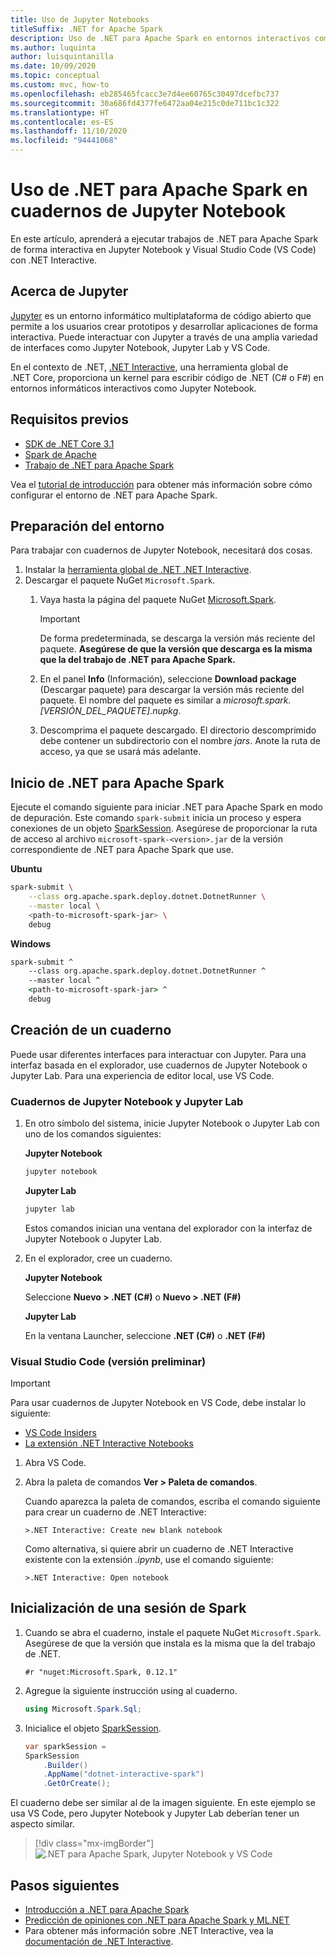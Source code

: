 ```yaml
---
title: Uso de Jupyter Notebooks
titleSuffix: .NET for Apache Spark
description: Uso de .NET para Apache Spark en entornos interactivos como Jupyter Notebook, Jupyter Lab o Visual Studio Code (VS Code)
ms.author: luquinta
author: luisquintanilla
ms.date: 10/09/2020
ms.topic: conceptual
ms.custom: mvc, how-to
ms.openlocfilehash: eb285465fcacc3e7d4ee60765c30497dcefbc737
ms.sourcegitcommit: 30a686fd4377fe6472aa04e215c0de711bc1c322
ms.translationtype: HT
ms.contentlocale: es-ES
ms.lasthandoff: 11/10/2020
ms.locfileid: "94441068"
---
```

# <a name="use-net-for-apache-spark-in-jupyter-notebooks"></a>Uso de .NET para Apache Spark en cuadernos de Jupyter Notebook

En este artículo, aprenderá a ejecutar trabajos de .NET para Apache Spark de forma interactiva en Jupyter Notebook y Visual Studio Code (VS Code) con .NET Interactive.

## <a name="about-jupyter"></a>Acerca de Jupyter

[Jupyter](https://jupyter.org/) es un entorno informático multiplataforma de código abierto que permite a los usuarios crear prototipos y desarrollar aplicaciones de forma interactiva. Puede interactuar con Jupyter a través de una amplia variedad de interfaces como Jupyter Notebook, Jupyter Lab y VS Code.

En el contexto de .NET, [.NET Interactive](https://github.com/dotnet/interactive), una herramienta global de .NET Core, proporciona un kernel para escribir código de .NET (C# o F#) en entornos informáticos interactivos como Jupyter Notebook.

## <a name="prerequisites"></a>Requisitos previos

- [SDK de .NET Core 3.1](../../core/install/index.yml)
- [Spark de Apache](https://spark.apache.org/downloads.html)
- [Trabajo de .NET para Apache Spark](https://github.com/dotnet/spark/releases)

Vea el [tutorial de introducción](../tutorials/get-started.md) para obtener más información sobre cómo configurar el entorno de .NET para Apache Spark.

## <a name="prepare-environment"></a>Preparación del entorno

Para trabajar con cuadernos de Jupyter Notebook, necesitará dos cosas.

1. Instalar la [herramienta global de .NET .NET Interactive](https://github.com/dotnet/interactive/blob/main/docs/NotebooksLocalExperience.md).
1. Descargar el paquete NuGet `Microsoft.Spark`.
    1. Vaya hasta la página del paquete NuGet [Microsoft.Spark](https://www.nuget.org/packages/Microsoft.Spark/).

        > [!IMPORTANT]
        > De forma predeterminada, se descarga la versión más reciente del paquete. **Asegúrese de que la versión que descarga es la misma que la del trabajo de .NET para Apache Spark.**

    1. En el panel **Info** (Información), seleccione **Download package** (Descargar paquete) para descargar la versión más reciente del paquete. El nombre del paquete es similar a *microsoft.spark.[VERSIÓN_DEL_PAQUETE].nupkg*.
    1. Descomprima el paquete descargado. El directorio descomprimido debe contener un subdirectorio con el nombre *jars*. Anote la ruta de acceso, ya que se usará más adelante.

## <a name="start-net-for-apache-spark"></a>Inicio de .NET para Apache Spark

Ejecute el comando siguiente para iniciar .NET para Apache Spark en modo de depuración. Este comando `spark-submit` inicia un proceso y espera conexiones de un objeto [SparkSession](xref:Microsoft.Spark.Sql.SparkSession). Asegúrese de proporcionar la ruta de acceso al archivo `microsoft-spark-<version>.jar` de la versión correspondiente de .NET para Apache Spark que use.

**Ubuntu**

```bash
spark-submit \
    --class org.apache.spark.deploy.dotnet.DotnetRunner \
    --master local \
    <path-to-microsoft-spark-jar> \
    debug
```

**Windows**

```cmd
spark-submit ^
    --class org.apache.spark.deploy.dotnet.DotnetRunner ^
    --master local ^
    <path-to-microsoft-spark-jar> ^
    debug
```

## <a name="create-a-notebook"></a>Creación de un cuaderno

Puede usar diferentes interfaces para interactuar con Jupyter. Para una interfaz basada en el explorador, use cuadernos de Jupyter Notebook o Jupyter Lab. Para una experiencia de editor local, use VS Code.

### <a name="jupyter-notebooks--jupyter-lab"></a>Cuadernos de Jupyter Notebook y Jupyter Lab

1. En otro símbolo del sistema, inicie Jupyter Notebook o Jupyter Lab con uno de los comandos siguientes:

    **Jupyter Notebook**

    ```bash
    jupyter notebook
    ```

    **Jupyter Lab**

    ```bash
    jupyter lab
    ```

    Estos comandos inician una ventana del explorador con la interfaz de Jupyter Notebook o Jupyter Lab.

1. En el explorador, cree un cuaderno.

    **Jupyter Notebook**

    Seleccione **Nuevo > .NET (C#)** o **Nuevo > .NET (F#)**

    **Jupyter Lab**

    En la ventana Launcher, seleccione **.NET (C#)** o **.NET (F#)**

### <a name="visual-studio-code-preview"></a>Visual Studio Code (versión preliminar)

> [!IMPORTANT]
> Para usar cuadernos de Jupyter Notebook en VS Code, debe instalar lo siguiente:
>
>- [VS Code Insiders](https://code.visualstudio.com/insiders/)
>- [La extensión .NET Interactive Notebooks](https://marketplace.visualstudio.com/items?itemName=ms-dotnettools.dotnet-interactive-vscode)

1. Abra VS Code.
1. Abra la paleta de comandos **Ver > Paleta de comandos**.

    Cuando aparezca la paleta de comandos, escriba el comando siguiente para crear un cuaderno de .NET Interactive:

    ```text
    >.NET Interactive: Create new blank notebook
    ```

    Como alternativa, si quiere abrir un cuaderno de .NET Interactive existente con la extensión *.ipynb*, use el comando siguiente:

    ```text
    >.NET Interactive: Open notebook
    ```

## <a name="initialize-a-spark-session"></a>Inicialización de una sesión de Spark

1. Cuando se abra el cuaderno, instale el paquete NuGet `Microsoft.Spark`. Asegúrese de que la versión que instala es la misma que la del trabajo de .NET.

    ```text
    #r "nuget:Microsoft.Spark, 0.12.1"
    ```

1. Agregue la siguiente instrucción using al cuaderno.

    ```csharp
    using Microsoft.Spark.Sql;
    ```

1. Inicialice el objeto [SparkSession](xref:Microsoft.Spark.Sql.SparkSession).

    ```csharp
    var sparkSession =
    SparkSession
        .Builder()
        .AppName("dotnet-interactive-spark")
        .GetOrCreate();
    ```

El cuaderno debe ser similar al de la imagen siguiente. En este ejemplo se usa VS Code, pero Jupyter Notebook y Jupyter Lab deberían tener un aspecto similar.

> [!div class="mx-imgBorder"]
![.NET para Apache Spark, Jupyter Notebook y VS Code](media/dotnet-spark-jupyter-notebooks/jupyter-notebooks-dotnet-spark-vscode.png)

## <a name="next-steps"></a>Pasos siguientes

- [Introducción a .NET para Apache Spark](../tutorials/get-started.md)
- [Predicción de opiniones con .NET para Apache Spark y ML.NET](../tutorials/ml-sentiment-analysis.md)
- Para obtener más información sobre .NET Interactive, vea la [documentación de .NET Interactive](https://github.com/dotnet/interactive/blob/main/docs/README.md).
